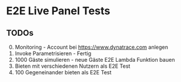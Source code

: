 # E2E Live Panel Tests

## TODOs

0. Monitoring - Account bei https://www.dynatrace.com anlegen
1. Invoke Parametrisieren - Fertig
2. 1000 Gäste simulieren - neue Gäste E2E Lambda Funktion bauen
3. Bieten mit verschiedenen Nutzern als E2E Test
4. 100 Gegeneinander bieten als E2E Test